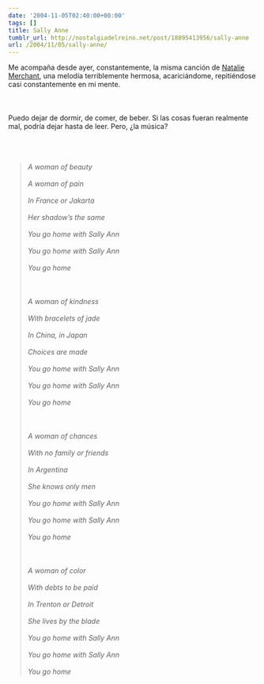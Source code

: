 ```yaml
---
date: '2004-11-05T02:40:00+00:00'
tags: []
title: Sally Anne
tumblr_url: http://nostalgiadelreino.net/post/18895413956/sally-anne
url: /2004/11/05/sally-anne/
---
```


<p>Me acompaña desde ayer, constantemente, la misma canción de <a href="http://www.nataliemerchant.com/">Natalie Merchant</a>, una melodía terriblemente hermosa, acariciándome, repitiéndose casi constantemente en mi mente.<br/><br/><br/><br/>Puedo dejar de dormir, de comer, de beber. Si las cosas fueran realmente mal, podría dejar hasta de leer. Pero, ¿la música?<br/><br/><br/><br/></p><blockquote style="font-style: italic;">A woman of beauty<br/><br/>A woman of pain<br/><br/>In France or Jakarta<br/><br/>Her shadow’s the same<br/><br/>You go home with Sally Ann<br/><br/>You go home with Sally Ann<br/><br/>You go home<br/><br/><br/><br/>A woman of kindness<br/><br/>With bracelets of jade<br/><br/>In China, in Japan<br/><br/>Choices are made<br/><br/>You go home with Sally Ann<br/><br/>You go home with Sally Ann<br/><br/>You go home<br/><br/><br/><br/>A woman of chances<br/><br/>With no family or friends<br/><br/>In Argentina<br/><br/>She knows only men<br/><br/>You go home with Sally Ann<br/><br/>You go home with Sally Ann<br/><br/>You go home<br/><br/><br/><br/>A woman of color<br/><br/>With debts to be paid<br/><br/>In Trenton or Detroit<br/><br/>She lives by the blade<br/><br/>You go home with Sally Ann<br/><br/>You go home with Sally Ann<br/><br/>You go home</blockquote><br/><br/><div class="blogger-post-footer"><img width="1" height="1" src="https://blogger.googleusercontent.com/tracker/1180118427259117074-3755725799735346926?l=nostalgiadelreino.blogspot.com" alt=""/></div>